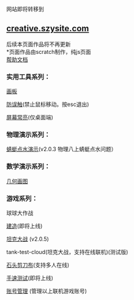 网站即将转移到
## [creative.szysite.com](https://creative.szysite.com)  
后续本页面作品将不再更新  
*页面作品由scratch制作，纯js页面  
[帮助文档](https://shenzy.notion.site/52f83445a9584443a38c6f5b137fb333)
### 实用工具系列： 

[画板](https://creative.szysite.com/paint) 

[防误触](https://creative.szysite.com/)(禁止鼠标移动。按esc退出)  

[屏幕常亮](https://creative.szysite.com/wake-lock)(仅桌面端)

### 物理演示系列：  

[蜻蜓点水演示](wl/qt)(v2.0.3 物理八上蜻蜓点水问题） 

### 数学演示系列：

 [几何画图](sx/demo)
 
### 游戏系列：  

球球大作战

[建造](build)(即将上线)  

[坦克大战](tank) (v2.0.5)    

tank-test-cloud(坦克大战，支持在线联机)(测试版)    

[石头剪刀布](https://creative.szysite.com/rock-paper-scissors)(支持多人在线)    

[手速测试](https://game.szy-szy.top/)(即将上线)  

[账号管理](https://creative.szysite.com/account) (管理以上联机游戏账号)
